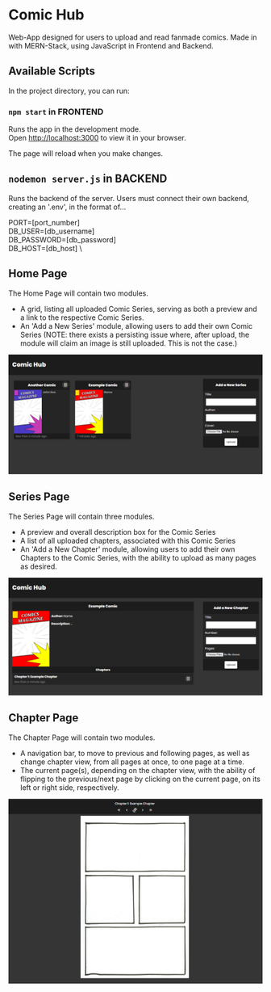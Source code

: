 # Comic Hub

Web-App designed for users to upload and read fanmade comics. Made in with MERN-Stack, using JavaScript in Frontend and Backend.

## Available Scripts

In the project directory, you can run:

### `npm start` in FRONTEND

Runs the app in the development mode.\
Open [http://localhost:3000](http://localhost:3000) to view it in your browser.

The page will reload when you make changes.

## `nodemon server.js` in BACKEND

Runs the backend of the server. Users must connect their own backend, creating an '.env',
in the format of...

PORT=[port_number] \
DB_USER=[db_username] \
DB_PASSWORD=[db_password] \
DB_HOST=[db_host] \

## Home Page

The Home Page will contain two modules.
- A grid, listing all uploaded Comic Series, serving as both a preview and a link to the
respective Comic Series.
- An 'Add a New Series' module, allowing users to add their own Comic Series (NOTE: there exists a persisting issue where, after upload, the module will claim an image is still uploaded. This is not the case.)

![Home Page Preview](https://github.com/jstnn818/comic-hub/blob/main/readme-images/home_page.png?raw=true)

## Series Page

The Series Page will contain three modules.
- A preview and overall description box for the Comic Series
- A list of all uploaded chapters, associated with this Comic Series
- An 'Add a New Chapter' module, allowing users to add their own Chapters to the Comic Series, with the ability to upload as many pages as desired.

![Series Page Preview](https://github.com/jstnn818/comic-hub/blob/main/readme-images/series_page.png?raw=true)

## Chapter Page

The Chapter Page will contain two modules.
- A navigation bar, to move to previous and following pages, as well as change chapter view, from all pages at once, to one page at a time.
- The current page(s), depending on the chapter view, with the ability of flipping to the previous/next page by clicking on the current page, on its left or right side, respectively.

![Chapter Page Preview](https://github.com/jstnn818/comic-hub/blob/main/readme-images/chapter_page.png?raw=true)